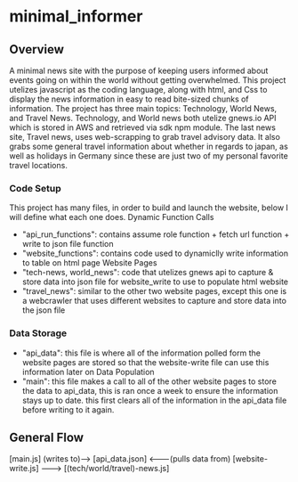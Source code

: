 # minimal_informer

## Overview
A minimal news site with the purpose of keeping users informed about events going on within the world without getting overwhelmed.
This project utelizes javascript as the coding language, along with html, and Css to display the news information in easy to read bite-sized chunks of information.
The project has three main topics: Technology, World News, and Travel News. Technology, and World news both utelize gnews.io API which is stored in AWS and retrieved via sdk npm module. The last news site, Travel news, uses web-scrapping to grab travel advisory data. It also grabs some general travel information about whether in regards to japan, as well as holidays in Germany since these are just two of my personal favorite travel locations.
### Code Setup
This project has many files, in order to build and launch the website, below I will define what each one does.
Dynamic Function Calls
- "api_run_functions":  contains assume role function + fetch url function + write to json file function
- "website_functions": contains code used to dynamiclly write information to table on html page
Website Pages
- "tech-news, world_news": code that utelizes gnews api to capture & store data into json file for website_write to use to populate html website 
- "travel_news": similar to the other two website pages, except this one is a webcrawler that uses different websites to capture and store data into the json file
### Data Storage
- "api_data": this file is where all of the information polled form the website pages are stored so that the website-write file can use this information later on
Data Population
- "main": this file makes a call to all of the other website pages to store the data to api_data, this is ran once a week to ensure the information stays up to date. this first clears all of the information in the api_data file before writing to it again.
## General Flow
[main.js] (writes to)--> [api_data.json] <---(pulls data from) [website-write.js] ---> [(tech/world/travel)-news.js]
